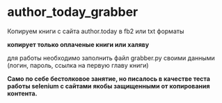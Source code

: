 # author_today_grabber
<p>Копируем книги с сайта author.today в fb2 или txt форматы</p>
<p><b>копирует только оплаченые книги или халяву</b></p>
<p>для работы необходимо заполнить файл grabber.py своими данными (логин, пароль, ссылка на первую главу книги)</p>
<b><p>Само по себе бестолковое занятие, но писалось в качестве теста работы selenium с сайтами якобы защищенными от копирования контента.</p></b>
